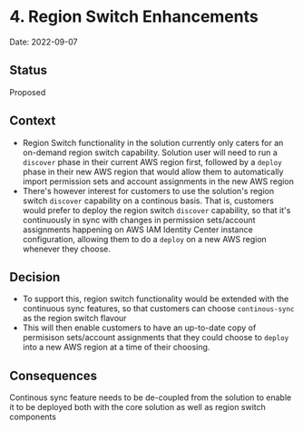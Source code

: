 # 4. Region Switch Enhancements

Date: 2022-09-07

## Status

Proposed

## Context

- Region Switch functionality in the solution currently only caters for an on-demand region switch capability. Solution user will need to run a `discover` phase in their current AWS region first, followed by a `deploy` phase in their new AWS region that would allow them to automatically import permission sets and account assignments in the new AWS region
- There's however interest for customers to use the solution's region switch `discover` capability on a continous basis. That is, customers would prefer to deploy the region switch `discover` capability, so that it's continuously in sync with changes in permission sets/account assignments happening on AWS IAM Identity Center instance configuration, allowing them to do a `deploy` on a new AWS region whenever they choose.

## Decision

- To support this, region switch functionality would be extended with the continuous sync features, so that customers can choose `continous-sync` as the region switch flavour
- This will then enable customers to have an up-to-date copy of permisison sets/account assignments that they could choose to `deploy` into a new AWS region at a time of their choosing.

## Consequences

Continous sync feature needs to be de-coupled from the solution to enable it to be deployed both with the core solution as well as region switch components
